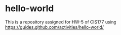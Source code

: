 # hello-world
This is a repository assigned for HW-5 of CIS177 using https://guides.github.com/activities/hello-world/
